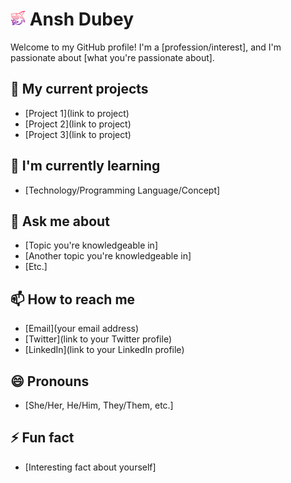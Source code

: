 # ![shark](images/shark-2.png) Ansh Dubey


Welcome to my GitHub profile! I'm a [profession/interest], and I'm passionate about [what you're passionate about].

## 🔭 My current projects

- [Project 1](link to project)
- [Project 2](link to project)
- [Project 3](link to project)

## 🌱 I'm currently learning

- [Technology/Programming Language/Concept]

## 💬 Ask me about

- [Topic you're knowledgeable in]
- [Another topic you're knowledgeable in]
- [Etc.]

## 📫 How to reach me

- [Email](your email address)
- [Twitter](link to your Twitter profile)
- [LinkedIn](link to your LinkedIn profile)

## 😄 Pronouns

- [She/Her, He/Him, They/Them, etc.]

## ⚡ Fun fact

- [Interesting fact about yourself]

